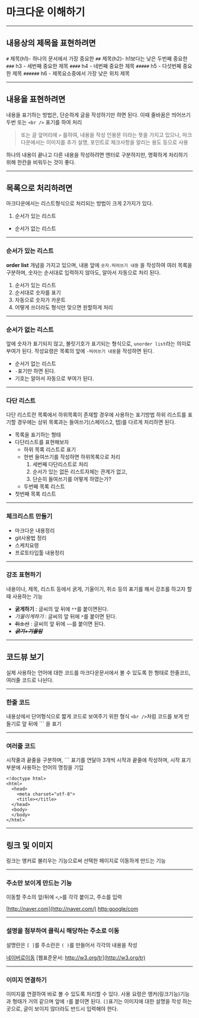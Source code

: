 # 마크다운 이해하기

------

## 내용상의 제목을 표현하려면

`#` 제목(h1)- 하나의 문서에서 가장 중요한
`##` 제목(h2)- h1보다는 낮은 두번째 중요한
`###` h3 - 세번째 중요한 제목
`####` h4 - 네번째 중요한 제목
`#####` h5 - 다섯번째 중요한 제목
`######` h6 - 제목요소중에서 가장 낮은 위치 제목

------

## 내용을 표현하려면

내용을 표기하는 방법은, 단순하게 글을 작성하기만 하면 된다.
이때 줄바꿈은 띄어쓰기 두번 또는 `<br />` 표기를 하여 처리

> 또는 글 앞머리에 `>` 를하여, 내용을 작성
> 인용문 이라는 뜻을 가지고 있으나, 마크다운에서는 이미지를 추가 설명, 포인트로 체크사항을 알리는 용도 등으로 사용

하나의 내용이 끝나고 다른 내용을 작성하려면 엔터로 구분하지만, 명확하게 처리하기 위해 한칸을 비워두는 것이 좋다.

------

## 목록으로 처리하려면

마크다운에서는 리스트형식으로 처리되는 방법이 크게 2가지가 있다.

1. 순서가 있는 리스트

- 순서가 없는 리스트

------

### 순서가 있는 리스트

**order list** 개념을 가지고 있으며,
내용 앞에 `숫자.띄어쓰기 내용` 을 작성하여 여러 목록을 구분하며,
숫자는 순서대로 입력하지 않아도, 알아서 자동으로 처리 된다.

1. 순서가 있는 리스트
2. 순서대로 숫자를 표기
3. 자동으로 숫자가 카운트
4. 어떻게 쓰더라도 형식만 맞으면 원할하게 처리

------

### 순서가 없는 리스트

앞에 숫자가 표기되지 않고, 불릿기호가 표기되는 형식으로,
`unorder list`라는 의미로 부여가 된다.
작성요령은 목록의 앞에 `-띄어쓰기 내용`을 작성하면 된다.

- 순서가 없는 리스트
- `-`표기만 하면 된다.
- 기호는 알아서 자동으로 부여가 된다.

------

### 다단 리스트

다단 리스트란 목록에서 하위목록이 존재할 경우에 사용하는 표기방법
하위 리스트를 표기할 경우에는 상위 목록과는 들여쓰기(스페이스2, 탭)를 다르게 처리하면 된다.

- 목록을 표기하는 형태
- 다단리스트를 표현해보자
  - 하위 목록 리스트로 표기
  - 한번 들여쓰기를 작성하면 하위목록으로 처리
    1. 세번째 다단리스트로 처리
    2. 순서가 있는 없든 리스트자체는 관계가 없고,
    3. 단순히 들여쓰기를 어떻게 하였는가?
  - 두번째 목록 리스트
- 첫번째 목록 리스트

------

### 체크리스트 만들기

-  마크다운 내용정리
-  git사용법 정리
-  스케치요령
-  프로토타입툴 내용정리

------

### 강조 표현하기

내용이나, 제목, 리스트 등에서 굵게, 기울이기, 취소 등의 표기를 해서 강조를 하고자 할때 사용하는 기능

- **굵게하기** : 글씨의 앞 뒤에 `**`를 붙이면된다.
- *기울이게하기* : 글씨의 앞 뒤에 `*`를 붙이면 된다.
- ~~취소선~~ : 글씨의 앞 뒤에 `~~`를 붙이면 된다.
- ~~***굵기+기울임***~~

------

## 코드뷰 보기

실제 사용하는 언어에 대한 코드를 마크다운문서에서 볼 수 있도록 한 형태로 한줄코드, 여러줄 코드로 나뉜다.

------

### 한줄 코드

내용상에서 단어형식으로 짧게 코드로 보여주기 위한 형식
`<br />`처럼 코드를 보게 만들기로 앞 뒤에 ``` 을 표기

------

### 여러줄 코드

시작줄과 끝줄을 구분하며,
\``` 표기를 연달아 3개씩 시작과 끝줄에 작성하며,
시작 표기부분에 사용하는 언어의 명칭을 기입

```
<!doctype html>
<html>
  <head>
    <meta charset="utf-8">
    <title></title>
  </head>
  <body>
  </body>
</html>
```

------

## 링크 및 이미지

링크는 앵커로 불리우는 기능으로써 선택한 페이지로 이동하게 만드는 기능

------

### 주소만 보이게 만드는 기능

이동할 주소의 앞/뒤에 `<`,`>`를 각각 붙이고, 주소를 입력

[http://naver.com](http://naver.com/)
[http:google/com](http://google/com)

------

### 설명을 첨부하여 클릭시 해당하는 주소로 이동

설명란은 `[ ]`를 주소란은 `( )`를 만들어서 각각의 내용을 작성

[네이버로이동](http://naver.com/)
[웹표준문서: http://w3.org/tr](http://w3.org/tr)

------

### 이미지 연결하기

이미지를 연결하여 바로 볼 수 있도록 처리할 수 있다.
사용 요령은 앵커(링크기능)기능과 형태가 거의 같으며 앞에 `!`를 붙이면 된다. `[]`표기는 이미지에 대한 설명을 작성 하는 곳으로, 글이 보이지 않더라도 반드시 입력해야 한다.